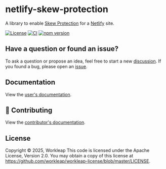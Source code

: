 # netlify-skew-protection

A library to enable [Skew Protection](https://vercel.com/blog/version-skew-protection) for a [Netlify](https://www.netlify.com/) site.

[![License](https://img.shields.io/badge/License-Apache_2.0-blue.svg)](./LICENSE)
[![CI](https://github.com/workleap/wl-netlify-skew-protection/actions/workflows/ci.yml/badge.svg)](https://github.com/workleap/wl-netlify-skew-protection/actions/workflows/ci.yml)
[![npm version](https://img.shields.io/npm/v/@workleap/netlify-skew-protection)](https://www.npmjs.com/package/@workleap/netlify-skew-protection)

## Have a question or found an issue?

To ask a question or propose an idea, feel free to start a new [discussion](https://github.com/workleap/wl-netlify-skew-protection/discussions). If you found a bug, please open an [issue](https://github.com/workleap/wl-netlify-skew-protection/issues).

## Documentation

View the [user's documentation](https://workleap.github.io/wl-netlify-skew-protection).

## 🤝 Contributing

View the [contributor's documentation](./CONTRIBUTING.md).

## License

Copyright © 2025, Workleap This code is licensed under the Apache License, Version 2.0. You may obtain a copy of this license at https://github.com/workleap/workleap-license/blob/master/LICENSE.

